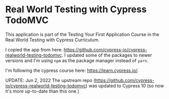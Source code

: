 # Real World Testing with Cypress TodoMVC

This application is part of the Testing Your First Application Course in the Real World Testing with Cypress Curriculum.

I copied the app from here: <https://github.com/cypress-io/cypress-realworld-testing-todomvc>. I updated some of the packages to newer versions and I'm using `npm` as the package manager instead of `yarn`.

I'm following the cypress course here: <https://learn.cypress.io/>.

UPDATE: Jun 2, 2022
The upstream repo (<https://github.com/cypress-io/cypress-realworld-testing-todomvc>) was updated to Cypress 10 (so now it's more up-to-date than this one.)